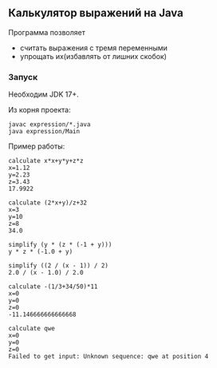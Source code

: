 <h2>Калькулятор выражений на Java</h2>

Программа позволяет

- считать выражения с тремя переменными
- упрощать их(избавлять от лишних скобок)

<h3>Запуск</h3>
Необходим JDK 17+.

Из корня проекта:

```
javac expression/*.java
java expression/Main
```

Пример работы:

```
calculate x*x+y*y+z*z
x=1.12
y=2.23
z=3.43
17.9922

calculate (2*x+y)/z+32
x=3
y=10
z=8
34.0

simplify (y * (z * (-1 + y)))
y * z * (-1.0 + y)

simplify ((2 / (x - 1)) / 2)
2.0 / (x - 1.0) / 2.0

calculate -(1/3+34/50)*11
x=0
y=0
z=0
-11.146666666666668

calculate qwe
x=0
y=0
z=0
Failed to get input: Unknown sequence: qwe at position 4

```
